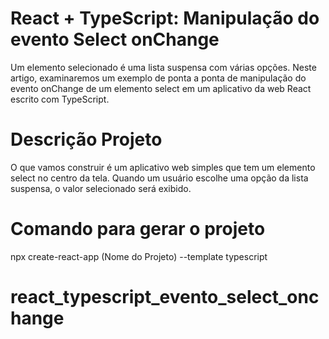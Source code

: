 # React + TypeScript: Manipulação do evento Select onChange

Um elemento selecionado é uma lista suspensa com várias opções. 
Neste artigo, examinaremos um exemplo de ponta a ponta de manipulação 
do evento onChange de um elemento select em um aplicativo da web React
escrito com TypeScript.

# Descrição Projeto
O que vamos construir é um aplicativo web simples que tem um elemento 
select no centro da tela. Quando um usuário escolhe uma opção da 
lista suspensa, o valor selecionado será exibido.

# Comando para gerar o projeto
npx create-react-app (Nome do Projeto) --template typescript

# react_typescript_evento_select_onchange
